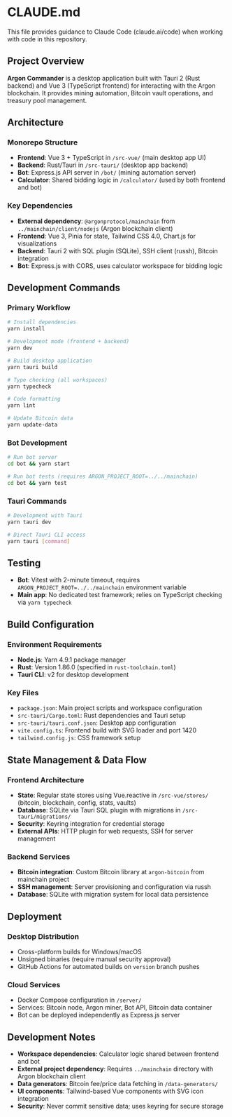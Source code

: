 # CLAUDE.md

This file provides guidance to Claude Code (claude.ai/code) when working with code in this repository.

## Project Overview

**Argon Commander** is a desktop application built with Tauri 2 (Rust backend) and Vue 3 (TypeScript frontend) for interacting with the Argon blockchain. It provides mining automation, Bitcoin vault operations, and treasury pool management.

## Architecture

### Monorepo Structure
- **Frontend**: Vue 3 + TypeScript in `/src-vue/` (main desktop app UI)
- **Backend**: Rust/Tauri in `/src-tauri/` (desktop app backend)
- **Bot**: Express.js API server in `/bot/` (mining automation server)
- **Calculator**: Shared bidding logic in `/calculator/` (used by both frontend and bot)

### Key Dependencies
- **External dependency**: `@argonprotocol/mainchain` from `../mainchain/client/nodejs` (Argon blockchain client)
- **Frontend**: Vue 3, Pinia for state, Tailwind CSS 4.0, Chart.js for visualizations
- **Backend**: Tauri 2 with SQL plugin (SQLite), SSH client (russh), Bitcoin integration
- **Bot**: Express.js with CORS, uses calculator workspace for bidding logic

## Development Commands

### Primary Workflow
```bash
# Install dependencies
yarn install

# Development mode (frontend + backend)
yarn dev

# Build desktop application
yarn tauri build

# Type checking (all workspaces)
yarn typecheck

# Code formatting
yarn lint

# Update Bitcoin data
yarn update-data
```

### Bot Development
```bash
# Run bot server
cd bot && yarn start

# Run bot tests (requires ARGON_PROJECT_ROOT=../../mainchain)
cd bot && yarn test
```

### Tauri Commands
```bash
# Development with Tauri
yarn tauri dev

# Direct Tauri CLI access
yarn tauri [command]
```

## Testing

- **Bot**: Vitest with 2-minute timeout, requires `ARGON_PROJECT_ROOT=../../mainchain` environment variable
- **Main app**: No dedicated test framework; relies on TypeScript checking via `yarn typecheck`

## Build Configuration

### Environment Requirements
- **Node.js**: Yarn 4.9.1 package manager
- **Rust**: Version 1.86.0 (specified in `rust-toolchain.toml`)
- **Tauri CLI**: v2 for desktop development

### Key Files
- `package.json`: Main project scripts and workspace configuration
- `src-tauri/Cargo.toml`: Rust dependencies and Tauri setup
- `src-tauri/tauri.conf.json`: Desktop app configuration
- `vite.config.ts`: Frontend build with SVG loader and port 1420
- `tailwind.config.js`: CSS framework setup

## State Management & Data Flow

### Frontend Architecture
- **State**: Regular state stores using Vue.reactive in `/src-vue/stores/` (bitcoin, blockchain, config, stats, vaults)
- **Database**: SQLite via Tauri SQL plugin with migrations in `/src-tauri/migrations/`
- **Security**: Keyring integration for credential storage
- **External APIs**: HTTP plugin for web requests, SSH for server management

### Backend Services
- **Bitcoin integration**: Custom Bitcoin library at `argon-bitcoin` from mainchain project
- **SSH management**: Server provisioning and configuration via russh
- **Database**: SQLite with migration system for local data persistence

## Deployment

### Desktop Distribution
- Cross-platform builds for Windows/macOS
- Unsigned binaries (require manual security approval)
- GitHub Actions for automated builds on `version` branch pushes

### Cloud Services
- Docker Compose configuration in `/server/`
- Services: Bitcoin node, Argon miner, Bot API, Bitcoin data container
- Bot can be deployed independently as Express.js server

## Development Notes

- **Workspace dependencies**: Calculator logic shared between frontend and bot
- **External project dependency**: Requires `../mainchain` directory with Argon blockchain client
- **Data generators**: Bitcoin fee/price data fetching in `/data-generators/`
- **UI components**: Tailwind-based Vue components with SVG icon integration
- **Security**: Never commit sensitive data; uses keyring for secure storage
